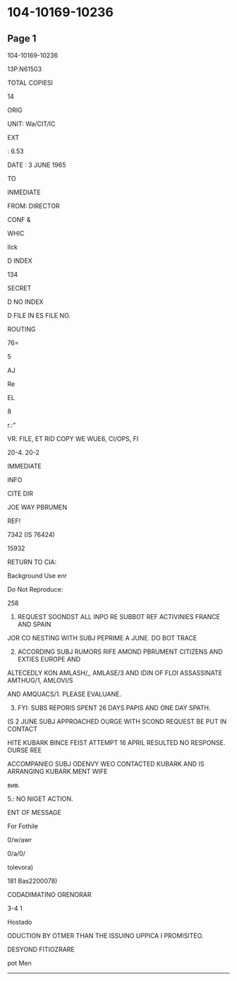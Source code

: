 # 104-10169-10236

## Page 1

104-10169-10236

13P.N61503

TOTAL COPIESI

14

ORIG

UNIT: Wa/CIT/IC

EXT

: 6.53

DATE : 3 JUNE 1965

TO

INMEDIATE

FROM: DIRECTOR

CONF &

WHIC

lIck

D INDEX

134

SECRET

D NO INDEX

D FILE IN ES FILE NO.

ROUTING

76=

5

AJ

Re

EL

8

r.:"

VR. FILE, ET RID COPY WE WUE6, CI/OPS, FI

20-4. 20-2

IMMEDIATE

INFO

CITE DIR

JOE WAY PBRUMEN

REF!

7342 (IS 76424)

15932

RETURN TO CIA:

Background Use enr

Do Not Reproduce:

258

1. REQUEST SOONDST ALL INPO RE SUBBOT REF ACTIVINIES FRANCE AND SPAIN

JOR CO NESTING WITH SUBJ PEPRIME A JUNE. DO BOT TRACE

2. ACCORDING SUBJ RUMORS RIFE AMOND PBRUMENT CITIZENS AND EXTIES EUROPE AND

ALTECEDLY KON AMLASH/,, AMLASE/3 AND IDIN OF FLOI ASSASSINATE AMTHUG/1, AMLOVI/S

AND AMQUACS/1. PLEASE EVALUANE.

3. FYI: SUBS REPORIS SPENT 26 DAYS PAPIS AND ONE DAY SPATH.

(S 2 JUNE SUBJ APPROACHED OURGE WITH SCOND REQUEST BE PUT IN CONTACT

HITE KUBARK BINCE FEIST ATTEMPT 16 APRIL RESULTED NO RESPONSE. OURSE REE

ACCOMPANIEO SUBJ ODENVY WEO CONTACTED KUBARK AND IS ARRANGING KUBARK MENT WIFE

вив.

5.: NO NIGET ACTION.

ENT OF MESSAGE

For Fothile

0/w/awr

0/a/0/

tolevora)

181 Bas2200078)

CODADIMATINO ORENORAR

3-4 1

Hostado

ODUCTION BY OTMER THAN THE ISSUINO UPPICA I PROMISITEO.

DESYOND FITIOZRARE

pot Men

---

